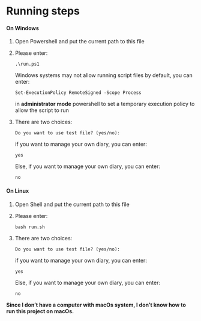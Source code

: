 # Running steps

#### On Windows

1. Open Powershell and put the current path to this file

2. Please enter:

   ```shell
   .\run.ps1
   ```

   Windows systems may not allow running script files by default, you can enter:

   ```shell
   Set-ExecutionPolicy RemoteSigned -Scope Process
   ```

   in **administrator mode** powershell to set a temporary execution policy to allow the script to run

3. There are two choices:

   ```
   Do you want to use test file? (yes/no):
   ```

   if you want to manage your own diary, you can enter:

   ```
   yes
   ```

   Else, if you want to manage your own diary, you can enter:

   ```
   no
   ```



#### On Linux

1. Open Shell and put the current path to this file

2. Please enter:

   ```shell
   bash run.sh
   ```

3. There are two choices:

   ```
   Do you want to use test file? (yes/no):
   ```

   if you want to manage your own diary, you can enter:

   ```
   yes
   ```

   Else, if you want to manage your own diary, you can enter:

   ```
   no
   ```



**Since I don’t have a computer with macOs system, I don’t know how to run this project on macOs.**


